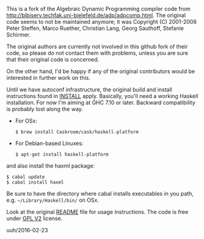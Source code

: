 This is a fork of the Algebraic Dynamic Programming compiler code from
<http://bibiserv.techfak.uni-bielefeld.de/adp/adpcomp.html>. The
original code seems to not be maintained anymore; it was
Copyright (C) 2001-2008 Peter Steffen, Marco Ruether, Christian Lang,
Georg Sauthoff, Stefanie Schirmer.

The original authors are currently not involved in this github fork of
their code, so please do not contact them with problems, unless you
are sure that their original code is concerned.

On the other hand, I'd be happy if any of the original contributors
would be interested in further work on this.

Until we have autoconf infrastructure, the original build and install
instructions found in [INSTALL](INSTALL) apply. 
Basically, you'll need a working Haskell installation. For now I'm 
aiming at GHC 7.10 or later. Backward compatibility is probably lost along
the way.

* For OSx: 

	```
	$ brew install Caskroom/cask/haskell-platform
	```

* For Debian-based Linuxes: 

	```
	$ apt-get install haskell-platform
	```

and also install the haxml package: 

```
$ cabal update  
$ cabal install haxml
```
	
Be sure to have the directory where cabal installs executables in you path, e.g.
`~/Library/Haskell/bin/` on OSx.
	
Look at the original [README](README) file for usage instructions. The
code is free under [GPL V2](COPYING) license.

uuh/2016-02-23
